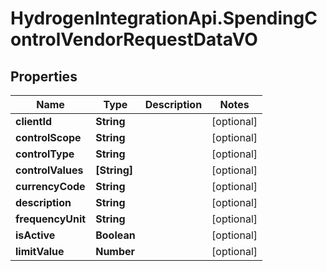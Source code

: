 # HydrogenIntegrationApi.SpendingControlVendorRequestDataVO

## Properties
Name | Type | Description | Notes
------------ | ------------- | ------------- | -------------
**clientId** | **String** |  | [optional] 
**controlScope** | **String** |  | [optional] 
**controlType** | **String** |  | [optional] 
**controlValues** | **[String]** |  | [optional] 
**currencyCode** | **String** |  | [optional] 
**description** | **String** |  | [optional] 
**frequencyUnit** | **String** |  | [optional] 
**isActive** | **Boolean** |  | [optional] 
**limitValue** | **Number** |  | [optional] 


